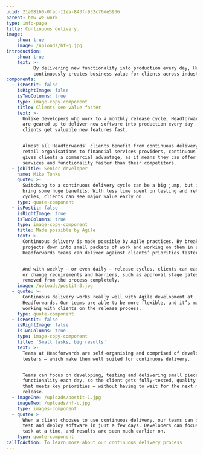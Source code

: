 ```yaml
---
uuid: 21a08160-0fac-11ea-843f-932c76de5936
parent: how-we-work
type: info-page
title: Continuous delivery.
image:
    show: true
    image: /uploads/hf-g.jpg
introduction:
    show: true
    text: >-
          By delivering new functionality into production every day, Headforwards
          continuously creates business value for clients across industries.
components:
  - isPostit: false
    isRightImage: false
    isTwoColumns: true
    type: image-copy-component
    title: Clients see value faster
    text: >-
      Unlike developers who work to a monthly release cycle, Headforwards teams
      are geared up to deliver new software into production every day – so
      clients get valuable new features fast.


      Almost all Headforwards’ clients benefit from continuous delivery. From
      retail organisations to financial services providers, continuous delivery
      gives clients a commercial advantage, as it means they can offer new
      services and functionality faster than their competitors.
  - jobTitle: Senior developer
    name: Mike Tonks
    quote: >-
      Switching to a continuous delivery cycle can be a big jump, but it can
      bring some huge benefits. With less time spent on testing and release
      cycles, clients can see major value early on.
    type: quote-component
  - isPostit: false
    isRightImage: true
    isTwoColumns: true
    type: image-copy-component
    title: Made possible by Agile
    text: >-
      Continuous delivery is made possible by Agile practices. By breaking
      projects down into small packets of work and working on them in sprints,
      Headforwards teams can deliver against clients’ priorities faster.


      And with weekly – or even daily – release cycles, clients can easily add
      or change requirements and barriers, such as approval stage gates, are
      removed from the process completely.
    image: /uploads/postit-3.jpg
  - quote: >-
      Continuous delivery works really well with Agile development at
      Headforwards. Our teams are able to be more flexible, and it’s much easier
      working with clients on the release process.
    type: quote-component
  - isPostit: false
    isRightImage: false
    isTwoColumns: true
    type: image-copy-component
    title: 'Small tasks, big results'
    text: >-
      Teams at Headforwards are self-organising and comprised of developers and
      testers – which make them well suited for continuous delivery.


      Teams can focus on developing, testing and delivering small pieces of
      functionality each day, so the client gets fully-tested, quality software
      that meets key priorities – without having to wait for the next monthly
      release.
  - imageOne: /uploads/postit-1.jpg
    imageTwo: /uploads/hf-c.jpg
    type: images-component
  - quote: >-
      When a client chooses to use continuous delivery, our teams can develop,
      test and deploy software in just a few days. Developers can focus on one
      task at a time, and results are seen much earlier on.
    type: quote-component
callToAction: To learn more about our continuous delivery process
---
```



